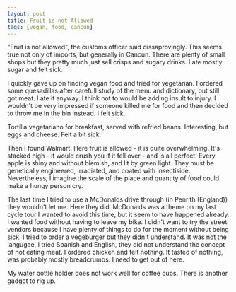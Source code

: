 ```yaml
---
layout: post
title: Fruit is not Allowed
tags: [vegan, food, cancun]
---
```


"Fruit is not allowed", the customs officer said dissaprovingly. This seems
true not only of imports, but generally in Cancun. There are plenty of small
shops but they pretty much just sell crisps and sugary drinks. I ate mostly
sugar and felt sick.

I quickly gave up on finding vegan food and tried for vegetarian. I ordered
some quesadillas after carefull study of the menu and dictionary, but still
got meat. I ate it anyway. I think not to would be adding insult to injury. I
wouldn't be very impressed if someone killed me for food and then decided to
throw me in the bin instead. I felt sick.

Tortilla vegetariano for breakfast, served with refried beans. Interesting,
but eggs and cheese. Felt a bit sick.

Then I found Walmart. Here fruit is allowed - it is quite overwhelming. It's
stacked high - it would crush you if it fell over - and is all perfect. Every
apple is shiny and without blemish, and lit by green light. They must be
genetically engineered, irradiated, and coated with insectiside. Nevertheless,
I imagine the scale of the place and quantity of food could make a hungy
person cry.

The last time I tried to use a McDonalds drive through (in Penrith (England))
they wouldn't let me. Here they did. McDonalds was a theme on my last cycle tour
I wanted to avoid this time, but it seem to have happened already. I wanted
food without having to leave my bike. I didn't want to try the street vendors
because I have plenty of things to do for the moment without being sick. I
tried to order a vegeburger but they didn't understand. It was not the
langugae, I tried Spanish and English, they did not understand the concept of
not eating meat. I ordered chicken and felt nothing. It tasted of nothing, was
probably mostly breadcrumbs. I need to get out of here.

My water bottle holder does not work well for coffee cups. There is another
gadget to rig up.